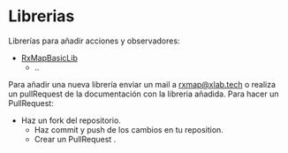 

# Librerias
Librerías para añadir acciones y observadores:
  * [RxMapBasicLib](https://github.com/xlab-tech/RxMapBasicLib)
	* .. 

Para añadir una nueva librería enviar un mail a rxmap@xlab.tech  o realiza un pullRequest de la documentación con la libreria añadida.
Para hacer un PullRequest:
  * Haz un fork del repositorio.
	* Haz commit y push de los cambios en tu reposition.
	* Crear un PullRequest . 